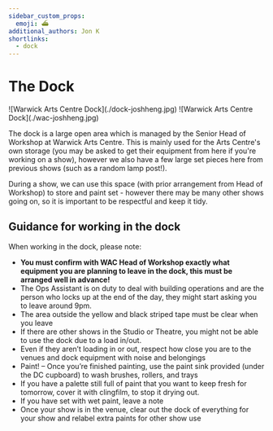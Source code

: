 ```yaml
---
sidebar_custom_props:
  emoji: ⛴️
additional_authors: Jon K
shortlinks:
  - dock
---
```

# The Dock

<div class="img-gallery">
    ![Warwick Arts Centre Dock](./dock-joshheng.jpg)
    ![Warwick Arts Centre Dock](./wac-joshheng.jpg)
</div>

The dock is a large open area which is managed by the Senior Head of Workshop at Warwick Arts Centre. This is
mainly used for the Arts Centre's own storage (you may be asked to get their equipment from here if you're working
on a show), however we also have a few large set pieces here from previous shows (such as a random lamp post!).

During a show, we can use this space (with prior arrangement from Head of Workshop) to store and paint set - however there may
be many other shows going on, so it is important to be respectful and keep it tidy.

## Guidance for working in the dock

When working in the dock, please note:

- **You must confirm with WAC Head of Workshop exactly what equipment you are planning to leave in the dock, this must be arranged well in advance!**
- The Ops Assistant is on duty to deal with building operations and are the person who locks up at the end of the day, they might start asking you to leave around 9pm.
- The area outside the yellow and black striped tape must be clear when you leave
- If there are other shows in the Studio or Theatre, you might not be able to use the dock due to a load in/out.
- Even if they aren’t loading in or out, respect how close you are to the venues and dock equipment with noise and belongings
- Paint! – Once you’re finished painting, use the paint sink provided (under the DC cupboard) to wash brushes, rollers, and trays
- If you have a palette still full of paint that you want to keep fresh for tomorrow, cover it with clingfilm, to stop it drying out.
- If you have set with wet paint, leave a note
- Once your show is in the venue, clear out the dock of everything for your show and relabel extra paints for other show use

